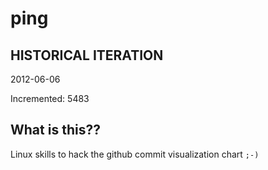 # ping

## HISTORICAL ITERATION
2012-06-06

Incremented: 5483

## What is this?? 
Linux skills to hack the github commit visualization chart `;-)`
